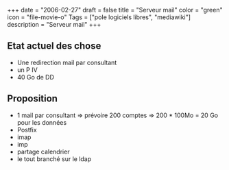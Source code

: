 +++
date = "2006-02-27"
draft = false
title = "Serveur mail"
color = "green"
icon = "file-movie-o"
Tags = ["pole logiciels libres", "mediawiki"]
description = "Serveur mail"
+++

Etat actuel des chose
---------------------

-   Une redirection mail par consultant
-   un P IV
-   40 Go de DD

Proposition
-----------

-   1 mail par consultant =\> prévoire 200 comptes =\> 200 \* 100Mo = 20
    Go pour les données
-   Postfix
-   imap
-   imp
-   partage calendrier
-   le tout branché sur le ldap

